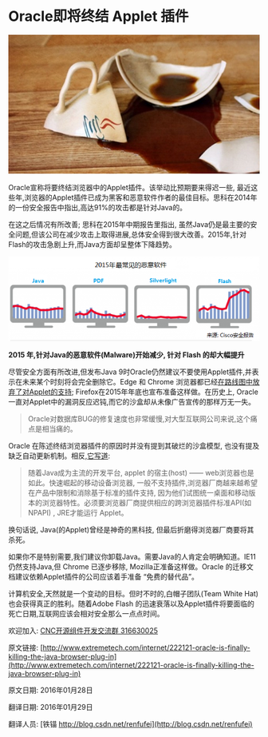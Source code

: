 Oracle即将终结 Applet 插件
==

![](01_kill_JavaCup.jpg)

Oracle宣称将要终结浏览器中的Applet插件。该举动比预期要来得迟一些, 最近这些年,浏览器的Applet插件已成为黑客和恶意软件作者的最佳目标。思科在2014年的一份安全报告中指出,高达91%的攻击都是针对Java的。

在这之后情况有所改善; 思科在2015年中期报告里指出, 虽然Java仍是最主要的安全问题,但该公司在减少攻击上取得进展,总体安全得到很大改善。2015年,针对Flash的攻击急剧上升,而Java方面却呈整体下降趋势。

![](02_ciscoReport.png)

**2015 年,针对Java的恶意软件(Malware)开始减少, 针对 Flash  的却大幅提升**


尽管安全方面有所改进,但发布Java 9时Oracle仍然建议不要使用Applet插件,并表示在未来某个时刻将会完全删除它。Edge 和 Chrome 浏览器都已经[在路线图中放弃了对Applet的支持](http://www.extremetech.com/mobile/220136-google-plans-to-remove-oracles-java-apis-from-android-n); Firefox在2015年年底也宣布准备这样做。在历史上, Oracle一直对Applet中的漏洞反应迟钝,而它的沙盒却从未像广告宣传的那样万无一失。

>Oracle对数据库BUG的修复速度也非常缓慢,对大型互联网公司来说,这个痛点是相当痛的。


Oracle 在陈述终结浏览器插件的原因时并没有提到其破烂的沙盒模型, 也没有提及缺乏自动更新机制。相反,[它写道](http://www.oracle.com/technetwork/java/javase/migratingfromapplets-2872444.pdf):


> 随着Java成为主流的开发平台, applet 的宿主(host) —— web浏览器也是如此。快速崛起的移动设备浏览器, 一般不支持插件,浏览器厂商越来越希望在产品中限制和消除基于标准的插件支持, 因为他们试图统一桌面和移动版本的浏览器特性。必须要浏览器厂商提供相应的跨浏览器插件标准API(如 NPAPI) , JRE才能运行 Applet。


换句话说, Java(的Applet)曾经是神奇的黑科技, 但最后折磨得浏览器厂商要将其杀死。


如果你不是特别需要,我们建议你卸载Java。需要Java的人肯定会明确知道。IE11仍然支持Java,但 Chrome 已逐步移除, Mozilla正准备这样做。Oracle 的迁移文档建议依赖Applet插件的公司应该着手准备 “免费的替代品”。


计算机安全,天然就是一个变动的目标。但时不时的,白帽子团队(Team White Hat)也会获得真正的胜利。随着Adobe Flash 的迅速衰落以及Applet插件将要面临的死亡日期,互联网应该会相对安全那么一点点时间。



欢迎加入: [CNC开源组件开发交流群 316630025](http://jq.qq.com/?_wv=1027&k=Z4v6kn)

原文链接: [http://www.extremetech.com/internet/222121-oracle-is-finally-killing-the-java-browser-plug-in](http://www.extremetech.com/internet/222121-oracle-is-finally-killing-the-java-browser-plug-in)

原文日期: 2016年01月28日

翻译日期: 2016年01月29日

翻译人员: [铁锚 http://blog.csdn.net/renfufei](http://blog.csdn.net/renfufei)
